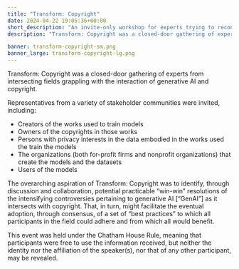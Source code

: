 ```yaml
---
title: "Transform: Copyright"
date: 2024-04-22 19:05:36+00:00
short_description: "An invite-only workshop for experts trying to reconcile the tensions between AI development and copyright."
description: "Transform: Copyright was a closed-door gathering of experts from intersecting fields grappling with the interaction of generative AI and copyright."

banner: transform-copyright-sm.png
banner_large: transform-copyright-lg.png
---
```


Transform: Copyright was a closed-door gathering of experts from intersecting fields grappling with the interaction of generative AI and copyright. 

Representatives from a variety of stakeholder communities were invited, including: 

- Creators of the works used to train models
- Owners of the copyrights in those works
- Persons with privacy interests in the data embodied in the works used
the train the models
- The organizations (both for-profit firms and nonprofit organizations) that
create the models and the datasets
- Users of the models

The overarching aspiration of Transform: Copyright was to
identify, through discussion and collaboration, potential
practicable “win-win” resolutions of the intensifying
controversies pertaining to generative AI [“GenAI”] as it
intersects with copyright. That, in turn, might facilitate the
eventual adoption, through consensus, of a set of “best
practices” to which all participants in the field could adhere
and from which all would benefit.

This event was held under the Chatham House Rule, meaning that participants were free to use the information received, but neither the identity nor the affiliation of the speaker(s), nor that of any other participant, may be revealed.


